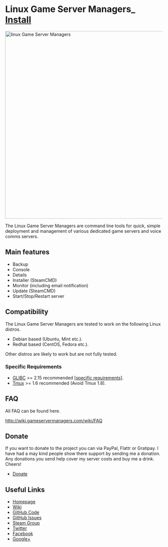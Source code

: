 <h1>Linux Game Server Managers_ <a href="http://wiki.gameservermanagers.com/wiki/Getting_Started">Install</a></h1>
<a href="http://gameservermanagers.com"><img src="http://wiki.gameservermanagers.com/w//images/9/9d/Lgsm_full-2.png" alt="linux Game Server Managers" width="600" /></a>

The Linux Game Server Managers are command line tools for quick, simple deployment and management of various dedicated game servers and voice comms servers.
<h2>Main features</h2>
<ul>
	<li>Backup</li>
	<li>Console</li>
	<li>Details</li>
	<li>Installer (SteamCMD)</li>
	<li>Monitor (including email notification)</li>
	<li>Update (SteamCMD)</li>
	<li>Start/Stop/Restart server</li>
</ul>
<h2>Compatibility</h2>
The Linux Game Server Managers are tested to work on the following Linux distros.
<ul>
	<li>Debian based (Ubuntu, Mint etc.).</li>
	<li>Redhat based (CentOS, Fedora etc.).</li>
</ul>
Other distros are likely to work but are not fully tested.
<h3>Specific Requirements</h3>
<ul>
	<li><a href="http://wiki.gameservermanagers.com/wiki/Glibc">GLIBC</a> >= 2.15 recommended [<a href="http://wiki.gameservermanagers.com/wiki/Glibc#Server_Requirements">specific requirements</a>].</li>
	<li><a href="http://wiki.gameservermanagers.com/wiki/Tmux">Tmux</a> >= 1.6 recommended (Avoid Tmux 1.8).</li>
</ul>
<h2>FAQ</h2>
All FAQ can be found here.

<a href="http://wiki.gameservermanagers.com/wiki/FAQ">http://wiki.gameservermanagers.com/wiki/FAQ</a>
<h2>Donate</h2>
If you want to donate to the project you can via PayPal, Flattr or Gratipay. I have had a may kind people show there support by sending me a donation. Any donations you send help cover my server costs and buy me a drink. Cheers!
<ul>
<li><a href="http://gameservermanagers.com/#donate">Donate</a></li>
</ul>
<h2>Useful Links</h2>
<ul>
	<li><a href="http://gameservermanagers.com">Homepage</li>
	<li><a href="http://gameservermanagers.com">Wiki</li>
	<li><a href="https://github.com/dgibbs64/linuxgsm">GitHub Code</li>
	<li><a href="https://github.com/dgibbs64/linuxgsm/issues">GitHub Issues</li>
	<li><a href="http://wiki.gameservermanagers.com/wiki/Getting_Started">Steam Group</li>
	<li><a href="http://wiki.gameservermanagers.com/wiki/Getting_Started">Twitter</li>
	<li><a href="http://wiki.gameservermanagers.com/wiki/Getting_Started">Facebook</li>
	<li><a href="http://wiki.gameservermanagers.com/wiki/Getting_Started">Google+</li>
</ul>
